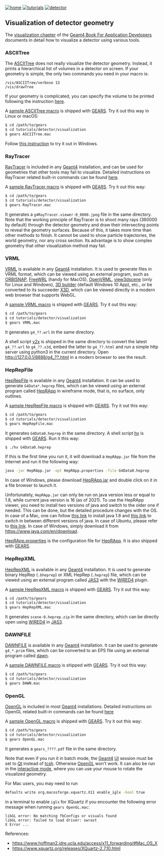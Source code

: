 [![home](https://img.shields.io/badge/gears-home-blue?style=flat)](../../..)
[![tutorials](https://img.shields.io/badge/gears-tutorials-green?style=flat)](../..)
[![detector](https://img.shields.io/badge/tutorials-detector-orange?style=flat)](..)

## Visualization of detector geometry

The [visualization chapter](http://geant4-userdoc.web.cern.ch/geant4-userdoc/UsersGuides/ForApplicationDeveloper/html/Visualization/visualization.html) of the [Geant4 Book For Application Developers](http://geant4-userdoc.web.cern.ch/geant4-userdoc/UsersGuides/ForApplicationDeveloper/html) documents in detail how to visualize a detector using various tools.

### ASCIITree

The [ASCIITree][] does not really visualize the detector geometry. Instead, it prints a hierarchical list of volumes in a detector on screen. If your geometry is simple, the only two commands you need in your macro is:

```
/vis/ASCIITree/verbose 13
/vis/drawTree
```

If your geometry is complicated, you can specify the volume to be printed following the instruction [here](http://geant4-userdoc.web.cern.ch/geant4-userdoc/UsersGuides/ForApplicationDeveloper/html/Visualization/AllResources/Control/UIcommands/_vis_ASCIITree_.html).

A [sample ASCIITree macro](ASCIITree.mac) is shipped with [GEARS][]. Try it out this way in Linux or macOS:

```sh
$ cd /path/to/gears
$ cd tutorials/detector/visualization
$ gears ASCIITree.mac
```
Follow [this instruction][UI] to try it out in Windows.

[ASCIITree]:http://geant4-userdoc.web.cern.ch/geant4-userdoc/UsersGuides/ForApplicationDeveloper/html/Visualization/visdrivers.html#visualization-of-detector-geometry-tree

### RayTracer

[RayTracer](http://geant4-userdoc.web.cern.ch/geant4-userdoc/UsersGuides/ForApplicationDeveloper/html/Visualization/visdrivers.html#raytracer) is included in any [Geant4][] installation, and can be used for geometries that other tools may fail to visualize. Detailed instructions on RayTracer related built-in commands can be found [here](http://geant4-userdoc.web.cern.ch/geant4-userdoc/UsersGuides/ForApplicationDeveloper/html/Control/AllResources/Control/UIcommands/_vis_rayTracer_.html).

A [sample RayTracer macro](RayTracer.mac) is shipped with [GEARS][]. Try it out this way:

```sh
$ cd /path/to/gears
$ cd tutorials/detector/visualization
$ gears RayTracer.mac
```

It generates a `g4RayTracer.viewer-0_0000.jpeg` file in the same directory. Note that the working principle of RayTracer is to shoot many rays (360000 by default) through the detector geometry and draw their intersecting points to reveal the geometry surfaces. Because of this, it takes more time than other methods to finish. It cannot be used to show particle trajectories, the world geometry, nor any cross section. Its advantage is to show complex geometry that other visualization method may fail.

### VRML

[VRML][] is available in any [Geant4][] installation. It is used to generate files in VRML format, which can be viewed using an external program, such as [ORBISNAP][], [FreeWRL][] (handy for MacOS), [OpenVRML][], [view3dscene][] (only for Linux and Windows), [3D builder](https://www.microsoft.com/en-us/p/3d-builder/9wzdncrfj3t6) (default Windows 10 App),  etc., or be converted to its succeeder [X3D][], which can be viewed directly in a modern web browser that supports WebGL.

A [sample VRML macro](VRML.mac) is shipped with [GEARS][]. Try it out this way:

```sh
$ cd /path/to/gears
$ cd tutorials/detector/visualization
$ gears VRML.mac
```

It generates `g4_??.wrl` in the same directory.

A shell script [v2x][] is shipped in the same directory to convert the latest `g4_??.wrl` to `g4_??.x3d`, embed the latter to `g4_??.html` and run a simple http server using python3 in the current directory. Open <http://127.0.0.1/8888/g4_??.html> in a modern browser to see the result.

### HepRepFile

[HepRepFile](http://geant4-userdoc.web.cern.ch/geant4-userdoc/UsersGuides/ForApplicationDeveloper/html/Visualization/visdrivers.html#heprepfile) is available in any [Geant4][] installation. It can be used to generate `G4Data*.heprep` files, which can be viewed using an external program called [HepRApp][] in wireframe mode, that is, no surface, only outlines.

A [sample HepRepFile macro](HepRepFile.mac) is shipped with [GEARS][]. Try it out this way:

```sh
$ cd /path/to/gears
$ cd tutorials/detector/visualization
$ gears HepRepFile.mac
```

It generates `G4Data0.heprep` in the same directory. A shell script [hv](hv) is shipped with [GEARS][]. Run it this way:

```sh
$ ./hv G4Data0.heprep
```

If this is the first time you run it, it will download a `HepRApp.jar` file from the Internet and run it the following way:

```sh
java -jar HepRApp.jar -opt HepRApp.properties -file G4Data0.heprep
```

In case of Windows, please download [HepRApp.jar](http://www.slac.stanford.edu/~perl/HepRApp/HepRApp.jar) and double click on it in a file browser to launch it.

Unfortunately, `HepRApp.jar` can only be run on java version less or equal to 1.8, while current java version is 16 (as of 2021). To use the HepRApp viewer, you need to install two versions of java and switch to the older one if needed. This can be done, but the detailed procedure changes with the OS. In case of a Mac, one can follow [this link](https://stackoverflow.com/questions/24342886/how-to-install-java-8-on-mac) to install java 1.8 and [this link](https://stackoverflow.com/questions/21964709/how-to-set-or-change-the-default-java-jdk-version-on-os-x) to switch in between different versions of java. In case of Ubuntu, please refer to [this link](https://docs.datastax.com/en/jdk-install/doc/jdk-install/installOpenJdkDeb.html). In case of Windows, simply download it from <https://www.java.com/en/download>.

[HepRApp.properties](HepRApp.properties) is the configuration file for [HepRApp][]. It is also shipped with [GEARS][].

[HepRApp]: https://www.slac.stanford.edu/~perl/HepRApp/

### HepRepXML

[HepRepXML](http://geant4-userdoc.web.cern.ch/geant4-userdoc/UsersGuides/ForApplicationDeveloper/html/Visualization/visdrivers.html#heprepxml) is available in any [Geant4][] installation. It is used to generate binary HepRep (`.bheprep`) or XML HepRep (`.heprep`) file, which can be viewed using an external program called [JAS3][] with the [WIRED4][] plugin.

A [sample HepRepXML macro](HepRepXML.mac) is shipped with [GEARS][]. Try it out this way:

```sh
$ cd /path/to/gears
$ cd tutorials/detector/visualization
$ gears HepRepXML.mac
```

It generates `scene-0.heprep.zip` in the same directory, which can be directly open using [WIRED4][] in [JAS3][].

[JAS3]: http://jas.freehep.org/jas3
[WIRED4]:http://wired.freehep.org/index.html

### DAWNFILE

[DAWNFILE](http://geant4-userdoc.web.cern.ch/geant4-userdoc/UsersGuides/ForApplicationDeveloper/html/Visualization/visdrivers.html#dawn) is available in any [Geant4][] installation. It can be used to generate `g4_*.prim` files, which can be converted to an EPS file using an external program called [dawn](https://geant4.kek.jp/~tanaka/DAWN/About_DAWN.html).

A [sample DAWNFILE macro](DAWN.mac) is shipped with [GEARS][]. Try it out this way:

```sh
$ cd /path/to/gears
$ cd tutorials/detector/visualization
$ gears DAWN.mac
```

### OpenGL

[OpenGL][] is included in most [Geant4][] installations. Detailed instructions on OpenGL related built-in commands can be found [here](http://geant4-userdoc.web.cern.ch/geant4-userdoc/UsersGuides/ForApplicationDeveloper/html/Control/AllResources/Control/UIcommands/_vis_ogl_.html)

A [sample OpenGL macro](OpenGL.mac) is shipped with [GEARS][]. Try it out this way:

```sh
$ cd /path/to/gears
$ cd tutorials/detector/visualization
$ gears OpenGL.mac
```

It generates a `gears_????.pdf` file in the same directory.

Note that even if you run it in batch mode, the [Geant4][] [UI][] session must be set to [Qt][] instead of [tcsh][]. Otherwise [OpenGL][] won't work. It can also be run in the [interactive mode](http://geant4-userdoc.web.cern.ch/geant4-userdoc/UsersGuides/ForApplicationDeveloper/html/GettingStarted/graphicalUserInterface.html), where you can use your mouse to rotate the visualized geometry.

For Mac users, you may need to run

```sh
defaults write org.macosforge.xquartz.X11 enable_iglx -bool true
```

in a terminal to enable `iglx` for XQuartz if you encounter the following error message when running `gears OpenGL.mac`:

```
libGL error: No matching fbConfigs or visuals found
libGL error: failed to load driver: swrast
X Error ...
```

References:

- <https://www.hoffman2.idre.ucla.edu/access/x11_forwarding/#Mac_OS_X>
- <https://www.xquartz.org/releases/XQuartz-2.7.10.html>

[OpenGL]:http://geant4-userdoc.web.cern.ch/geant4-userdoc/UsersGuides/ForApplicationDeveloper/html/Visualization/visdrivers.html#opengl
[UI]:/gears/INSTALL/#user-interface
[Qt]:http://geant4-userdoc.web.cern.ch/geant4-userdoc/UsersGuides/ForApplicationDeveloper/html/GettingStarted/graphicalUserInterface.html#g4uixm-g4uiqt-and-g4uiwin32-classes
[tcsh]:http://geant4-userdoc.web.cern.ch/geant4-userdoc/UsersGuides/ForApplicationDeveloper/html/GettingStarted/graphicalUserInterface.html#g4uiterminal

[GEARS]: http://physino.xyz/gears
[Geant4]: http://geant4.cern.ch
[VRML]:http://geant4-userdoc.web.cern.ch/geant4-userdoc/UsersGuides/ForApplicationDeveloper/html/Visualization/visdrivers.html#vrml
[ORBISNAP]:https://www.orbisnap.com/download2.html
[OpenVRML]:https://sourceforge.net/projects/openvrml/
[FreeWRL]: http://freewrl.sourceforge.net/download.html
[view3dscene]:https://castle-engine.sourceforge.io/view3dscene.php
[X3D]:https://stackoverflow.com/questions/14849593/vrml-to-x3d-conversion
[v2x]:https://github.com/jintonic/gears/blob/master/tutorials/detector/visualization/v2x

